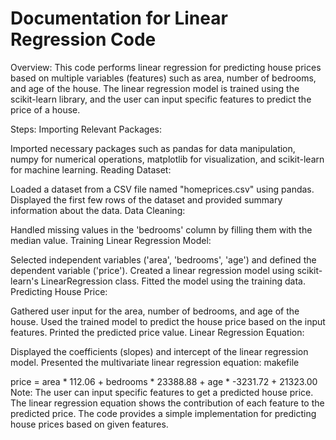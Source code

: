 <h1>Documentation for Linear Regression Code</h1>
Overview:
This code performs linear regression for predicting house prices based on multiple variables (features) such as area, number of bedrooms, and age of the house. The linear regression model is trained using the scikit-learn library, and the user can input specific features to predict the price of a house.

Steps:
Importing Relevant Packages:

Imported necessary packages such as pandas for data manipulation, numpy for numerical operations, matplotlib for visualization, and scikit-learn for machine learning.
Reading Dataset:

Loaded a dataset from a CSV file named "homeprices.csv" using pandas.
Displayed the first few rows of the dataset and provided summary information about the data.
Data Cleaning:

Handled missing values in the 'bedrooms' column by filling them with the median value.
Training Linear Regression Model:

Selected independent variables ('area', 'bedrooms', 'age') and defined the dependent variable ('price').
Created a linear regression model using scikit-learn's LinearRegression class.
Fitted the model using the training data.
Predicting House Price:

Gathered user input for the area, number of bedrooms, and age of the house.
Used the trained model to predict the house price based on the input features.
Printed the predicted price value.
Linear Regression Equation:

Displayed the coefficients (slopes) and intercept of the linear regression model.
Presented the multivariate linear regression equation:
makefile

price = area * 112.06 + bedrooms * 23388.88 + age * -3231.72 + 21323.00
Note:
The user can input specific features to get a predicted house price.
The linear regression equation shows the contribution of each feature to the predicted price.
The code provides a simple implementation for predicting house prices based on given features.